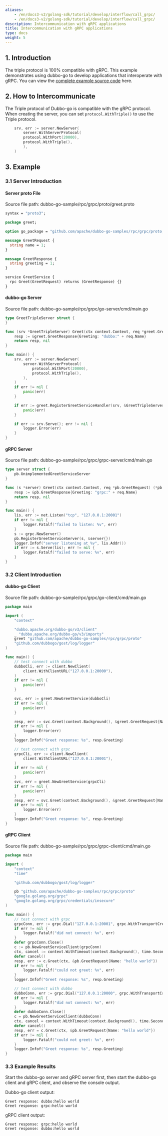 ```yaml
---
aliases:
    - /en/docs3-v2/golang-sdk/tutorial/develop/interflow/call_grpc/
    - /en/docs3-v2/golang-sdk/tutorial/develop/interflow/call_grpc/
description: Intercommunication with gRPC applications
title: Intercommunication with gRPC applications
type: docs
weight: 5
---
```


## 1. Introduction

The triple protocol is 100% compatible with gRPC. This example demonstrates using dubbo-go to develop applications that interoperate with gRPC. You can view the <a href="https://github.com/apache/dubbo-go-samples/tree/main/rpc/grpc" target="_blank">complete example source code</a> here.

## 2. How to Intercommunicate

The Triple protocol of Dubbo-go is compatible with the gRPC protocol. When creating the server, you can set `protocol.WithTriple()` to use the Triple protocol.

```go
	srv, err := server.NewServer(
        server.WithServerProtocol(
        protocol.WithPort(20000),
        protocol.WithTriple(),
        ),
    )
```

## 3. Example

### 3.1 Server Introduction

#### Server proto File

Source file path: dubbo-go-sample/rpc/grpc/proto/greet.proto

```protobuf
syntax = "proto3";

package greet;

option go_package = "github.com/apache/dubbo-go-samples/rpc/grpc/proto;greet";

message GreetRequest {
  string name = 1;
}

message GreetResponse {
  string greeting = 1;
}

service GreetService {
  rpc Greet(GreetRequest) returns (GreetResponse) {}
}
```

#### dubbo-go Server

Source file path: dubbo-go-sample/rpc/grpc/go-server/cmd/main.go

```go
type GreetTripleServer struct {
}

func (srv *GreetTripleServer) Greet(ctx context.Context, req *greet.GreetRequest) (*greet.GreetResponse, error) {
	resp := &greet.GreetResponse{Greeting: "dubbo:" + req.Name}
	return resp, nil
}

func main() {
	srv, err := server.NewServer(
		server.WithServerProtocol(
			protocol.WithPort(20000),
			protocol.WithTriple(),
		),
	)
	if err != nil {
		panic(err)
	}

	if err := greet.RegisterGreetServiceHandler(srv, &GreetTripleServer{}); err != nil {
		panic(err)
	}

	if err := srv.Serve(); err != nil {
		logger.Error(err)
	}
}
```

#### gRPC Server

Source file path: dubbo-go-sample/rpc/grpc/grpc-server/cmd/main.go

```go
type server struct {
	pb.UnimplementedGreetServiceServer
}

func (s *server) Greet(ctx context.Context, req *pb.GreetRequest) (*pb.GreetResponse, error) {
	resp := &pb.GreetResponse{Greeting: "grpc:" + req.Name}
	return resp, nil
}

func main() {
	lis, err := net.Listen("tcp", "127.0.0.1:20001")
	if err != nil {
		logger.Fatalf("failed to listen: %v", err)
	}
	s := grpc.NewServer()
	pb.RegisterGreetServiceServer(s, &server{})
	logger.Infof("server listening at %v", lis.Addr())
	if err := s.Serve(lis); err != nil {
		logger.Fatalf("failed to serve: %v", err)
	}
}

```

### 3.2 Client Introduction

#### dubbo-go Client

Source file path: dubbo-go-sample/rpc/grpc/go-client/cmd/main.go

```go
package main

import (
	"context"

	"dubbo.apache.org/dubbo-go/v3/client"
	_ "dubbo.apache.org/dubbo-go/v3/imports"
	greet "github.com/apache/dubbo-go-samples/rpc/grpc/proto"
	"github.com/dubbogo/gost/log/logger"
)

func main() {
	// test connect with dubbo
	dubboCli, err := client.NewClient(
		client.WithClientURL("127.0.0.1:20000"),
	)
	if err != nil {
		panic(err)
	}

	svc, err := greet.NewGreetService(dubboCli)
	if err != nil {
		panic(err)
	}

	resp, err := svc.Greet(context.Background(), &greet.GreetRequest{Name: "hello world"})
	if err != nil {
		logger.Error(err)
	}
	logger.Infof("Greet response: %s", resp.Greeting)

	// test connect with grpc
	grpcCli, err := client.NewClient(
		client.WithClientURL("127.0.0.1:20001"),
	)
	if err != nil {
		panic(err)
	}
	svc, err = greet.NewGreetService(grpcCli)
	if err != nil {
		panic(err)
	}
	resp, err = svc.Greet(context.Background(), &greet.GreetRequest{Name: "hello world"})
	if err != nil {
		logger.Error(err)
	}
	logger.Infof("Greet response: %s", resp.Greeting)
}
```

#### gRPC Client

Source file path: dubbo-go-sample/rpc/grpc/grpc-client/cmd/main.go

```go
package main

import (
	"context"
	"time"

	"github.com/dubbogo/gost/log/logger"

	pb "github.com/apache/dubbo-go-samples/rpc/grpc/proto"
	"google.golang.org/grpc"
	"google.golang.org/grpc/credentials/insecure"
)

func main() {
	// test connect with grpc
	grpcConn, err := grpc.Dial("127.0.0.1:20001", grpc.WithTransportCredentials(insecure.NewCredentials()))
	if err != nil {
		logger.Fatalf("did not connect: %v", err)
	}
	defer grpcConn.Close()
	c := pb.NewGreetServiceClient(grpcConn)
	ctx, cancel := context.WithTimeout(context.Background(), time.Second)
	defer cancel()
	resp, err := c.Greet(ctx, &pb.GreetRequest{Name: "hello world"})
	if err != nil {
		logger.Fatalf("could not greet: %v", err)
	}
	logger.Infof("Greet response: %s", resp.Greeting)

	// test connect with dubbo
	dubboConn, err := grpc.Dial("127.0.0.1:20000", grpc.WithTransportCredentials(insecure.NewCredentials()))
	if err != nil {
		logger.Fatalf("did not connect: %v", err)
	}
	defer dubboConn.Close()
	c = pb.NewGreetServiceClient(dubboConn)
	ctx, cancel = context.WithTimeout(context.Background(), time.Second)
	defer cancel()
	resp, err = c.Greet(ctx, &pb.GreetRequest{Name: "hello world"})
	if err != nil {
		logger.Fatalf("could not greet: %v", err)
	}
	logger.Infof("Greet response: %s", resp.Greeting)
}
```

### 3.3 Example Results

Start the dubbo-go server and gRPC server first, then start the dubbo-go client and gRPC client, and observe the console output.

Dubbo-go client output:

```shell
Greet response: dubbo:hello world
Greet response: grpc:hello world
```

gRPC client output:

```shell
Greet response: grpc:hello world
Greet response: dubbo:hello world
```
